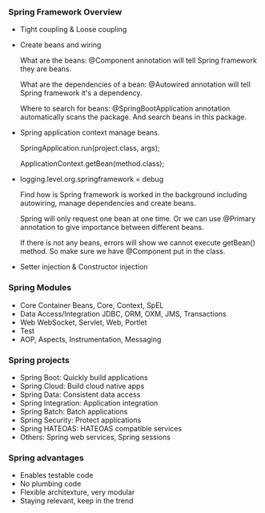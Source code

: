 ### Spring Framework Overview
- Tight coupling & Loose coupling

- Create beans and wiring
  
  What are the beans: @Component annotation will tell Spring framework they are beans.
  
  What are the dependencies of a bean: @Autowired annotation will tell Spring framework it's a dependency.
  
  Where to search for beans: @SpringBootApplication annotation automatically scans the package. And search beans in this package.

- Spring application context manage beans.
  
  SpringApplication.run(project.class, args);
  
  ApplicationContext.getBean(method.class);
- logging.level.org.springframework = debug
  
  Find how is Spring framework is worked in the background including autowiring, manage dependencies and create beans.
  
  Spring will only request one bean at one time. Or we can use @Primary annotation to give importance between different beans.
  
  If there is not any beans, errors will show we cannot execute getBean() method. So make sure we have @Component put in the class.
- Setter injection & Constructor injection

### Spring Modules
- Core Container
  Beans, Core, Context, SpEL
- Data Access/Integration
  JDBC, ORM, OXM, JMS, Transactions
- Web
  WebSocket, Servlet, Web, Portlet
- Test
- AOP, Aspects, Instrumentation, Messaging

### Spring projects
- Spring Boot: Quickly build applications
- Spring Cloud: Build cloud native apps
- Spring Data: Consistent data access
- Spring Integration: Application integration
- Spring Batch: Batch applications
- Spring Security: Protect applications
- Spring HATEOAS: HATEOAS compatible services
- Others: Spring web services, Spring sessions

### Spring advantages
- Enables testable code
- No plumbing code
- Flexible architexture, very modular
- Staying relevant, keep in the trend
